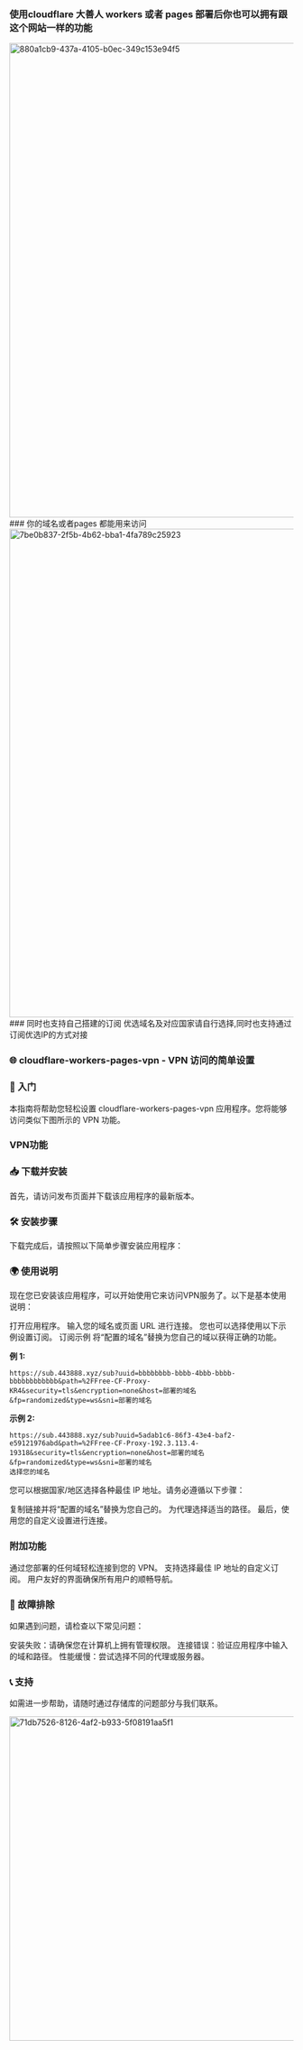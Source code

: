 ### 使用cloudflare 大善人 workers 或者 pages 部署后你也可以拥有跟这个网站一样的功能
<img width="1265" height="841" alt="880a1cb9-437a-4105-b0ec-349c153e94f5" src="https://github.com/user-attachments/assets/1fc0f5b2-b5be-4f27-8dab-9e3cbf76126e" />
### 你的域名或者pages 都能用来访问
<img width="1300" height="866" alt="7be0b837-2f5b-4b62-bba1-4fa789c25923" src="https://github.com/user-attachments/assets/1bf97f69-7185-4dfc-ad81-5ef212644136" />
### 同时也支持自己搭建的订阅 优选域名及对应国家请自行选择,同时也支持通过订阅优选IP的方式对接

### 🌐 cloudflare-workers-pages-vpn - VPN 访问的简单设置


### 🚀 入门
本指南将帮助您轻松设置 cloudflare-workers-pages-vpn 应用程序。您将能够访问类似下图所示的 VPN 功能。

### VPN功能

### 📥 下载并安装
首先，请访问发布页面并下载该应用程序的最新版本。


### 🛠 安装步骤
下载完成后，请按照以下简单步骤安装应用程序：


### 🌍 使用说明
现在您已安装该应用程序，可以开始使用它来访问VPN服务了。以下是基本使用说明：

打开应用程序。
输入您的域名或页面 URL 进行连接。
您也可以选择使用以下示例设置订阅。
订阅示例
将“配置的域名”替换为您自己的域以获得正确的功能。


**例 1:**
```
https://sub.443888.xyz/sub?uuid=bbbbbbbb-bbbb-4bbb-bbbb-bbbbbbbbbbbb&path=%2FFree-CF-Proxy-KR4&security=tls&encryption=none&host=部署的域名&fp=randomized&type=ws&sni=部署的域名
```
**示例 2:**
```
https://sub.443888.xyz/sub?uuid=5adab1c6-86f3-43e4-baf2-e59121976abd&path=%2FFree-CF-Proxy-192.3.113.4-19318&security=tls&encryption=none&host=部署的域名&fp=randomized&type=ws&sni=部署的域名
选择您的域名
```
您可以根据国家/地区选择各种最佳 IP 地址。请务必遵循以下步骤：

复制链接并将“配置的域名”替换为您自己的。
为代理选择适当的路径。
最后，使用您的自定义设置进行连接。
### 附加功能
通过您部署的任何域轻松连接到您的 VPN。
支持选择最佳 IP 地址的自定义订阅。
用户友好的界面确保所有用户的顺畅导航。
### 📖 故障排除
如果遇到问题，请检查以下常见问题：

安装失败：请确保您在计算机上拥有管理权限。
连接错误：验证应用程序中输入的域和路径。
性能缓慢：尝试选择不同的代理或服务器。
### 📞 支持
如需进一步帮助，请随时通过存储库的问题部分与我们联系。

<img width="875" height="575" alt="71db7526-8126-4af2-b933-5f08191aa5f1" src="https://github.com/user-attachments/assets/ca48d50f-d070-4919-a24b-838a626478f5" />


